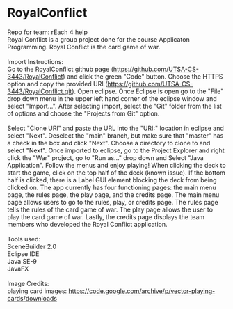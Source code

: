# RoyalConflict
Repo for team: rEach 4 help\
Royal Conflict is a group project done for the course Applicaton Programming. Royal Conflict is the card game of war.\
\
Import Instructions:\
Go to the RoyalConflict github page (https://github.com/UTSA-CS-3443/RoyalConflict) and click the green "Code" button. 
Choose the HTTPS option and copy the provided URL(https://github.com/UTSA-CS-3443/RoyalConflict.git).
Open eclipse. 
Once Eclipse is open go to the "File" drop down menu in the upper left hand corner of the eclipse window and select "Import...".
After selecting import, select the "Git" folder from the list of options and choose the "Projects from Git" option.\
\
Select "Clone URl" and paste the URL into the "URI:" location in eclipse and select "Next".
Deselect the "main" branch, but make sure that "master" has a check in the box and click "Next".
Choose a directory to clone to and select "Next".
Once imported to eclipse, go to the Project Explorer and right click the "War" project, go to "Run as..." drop down and Select "Java  Application".
Follow the menus and enjoy playing! When clicking the deck to start the game, click on the top half of the deck (known issue). If the bottom half is clicked, there is a Label GUI element blocking the deck from being clicked on. The app currently has four functioning pages: the main menu page, the rules page, the play page, and the credits page. The main menu page allows users to go to the rules, play, or credits page. The rules page tells the rules of the card game of war. The play page allows the user to play the card game of war. Lastly, the credits page displays the team members who developed the Royal Conflict application. \
\
Tools used:\
SceneBuilder 2.0\
Eclipse IDE\
Java SE-9\
JavaFX\
\
Image Credits:\
playing card images: https://code.google.com/archive/p/vector-playing-cards/downloads
